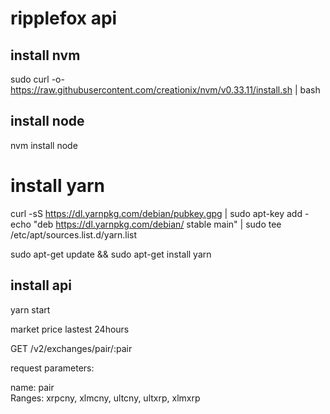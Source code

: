 # ripplefox api

## install nvm
sudo curl -o- https://raw.githubusercontent.com/creationix/nvm/v0.33.11/install.sh | bash

## install node
nvm install node

# install yarn

curl -sS https://dl.yarnpkg.com/debian/pubkey.gpg | sudo apt-key add -
echo "deb https://dl.yarnpkg.com/debian/ stable main" | sudo tee /etc/apt/sources.list.d/yarn.list

sudo apt-get update && sudo apt-get install yarn

## install api

yarn start 

market price lastest 24hours

GET /v2/exchanges/pair/:pair

request parameters:

name:   pair 	
Ranges: xrpcny, xlmcny, ultcny, ultxrp, xlmxrp



